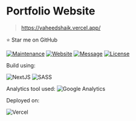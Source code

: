 # Portfolio Website
>
> <https://vaheedshaik.vercel.app/>

:star: Star me on GitHub

[![Maintenance](https://img.shields.io/badge/maintained-yes-green.svg)](https://github.com/vaheedsk36/portfolio-website-nextjs/commits/main)
[![Website](https://img.shields.io/badge/website-up-yellow)](https://vaheedshaik.vercel.app/)
[![Message](https://img.shields.io/badge/LinkedIn-0077B5?style=for-the-badge&logo=linkedin&logoColor=white)](https://www.linkedin.com/in/sk36)
[![License](http://img.shields.io/:license-mit-blue.svg?style=flat-square)](http://badges.mit-license.org)

Build using:

![NextJS](https://img.shields.io/badge/next%20js-000000?style=flat&logo=nextdotjs&logoColor=white)
![SASS](https://img.shields.io/badge/Sass-CC6699?style=flat&logo=sass&logoColor=white)

Analytics tool used:
![Google Analytics](https://img.shields.io/badge/Google%20Analytics-E37400?style=flat&logo=google%20analytics&logoColor=white)

Deployed on:

![Vercel](https://img.shields.io/badge/Vercel-000000?style=flat&logo=vercel&logoColor=white)